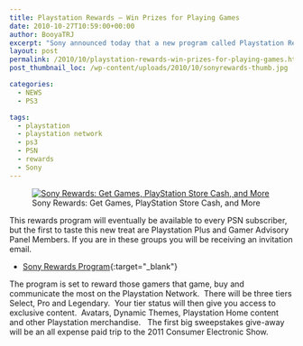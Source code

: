 ```yaml
---
title: Playstation Rewards – Win Prizes for Playing Games
date: 2010-10-27T10:59:00+00:00
author: BooyaTRJ
excerpt: "Sony announced today that a new program called Playstation Rewards would be launched tomorrow for PS3 gamers."
layout: post
permalink: /2010/10/playstation-rewards-win-prizes-for-playing-games.html
post_thumbnail_loc: /wp-content/uploads/2010/10/sonyrewards-thumb.jpg

categories:
  - NEWS
  - PS3

tags:
  - playstation
  - playstation network
  - ps3
  - PSN
  - rewards
  - Sony
---
```

<figure>
	<a href="{{ site.cdn-url }}/wp-content/uploads/2010/10/Playstation-Rewards-Program-Booya-Gadget.jpg">
    <img src="{{ site.cdn-url }}/wp-content/uploads/2010/10/Playstation-Rewards-Program-Booya-Gadget.jpg" 
         alt="Sony Rewards: Get Games, PlayStation Store Cash, and More" title="Sony Rewards: Get Games, PlayStation Store Cash, and More"></a>
	<figcaption>Sony Rewards: Get Games, PlayStation Store Cash, and More</figcaption>
</figure>
This rewards program will eventually be available to every PSN subscriber, but the first to taste this new treat are Playstation Plus and Gamer Advisory Panel Members. If you are in these groups you will be receiving an invitation email.

* [Sony Rewards Program](https://www.playstation.com/en-us/explore/sony-rewards/){:target="_blank"}

The program is set to reward those gamers that game, buy and communicate the most on the Playstation Network.  There will be three tiers Select, Pro and Legendary.  Your tier status will then give you access to exclusive content.  Avatars, Dynamic Themes, Playstation Home content and other Playstation merchandise.   The first big sweepstakes give-away will be an all expense paid trip to the 2011 Consumer Electronic Show.
